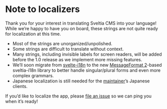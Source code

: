 # Note to localizers

Thank you for your interest in translating Sveltia CMS into your language! While we’re happy to have you on board, these strings are not quite ready for localization at this time.

- Most of the strings are unorganized/unpolished.
- Some strings are difficult to translate without context.
- Many strings, including invisible labels for screen readers, will be added before the 1.0 release as we implement more missing features.
- We’ll soon migrate from [svelte-i18n](https://github.com/kaisermann/svelte-i18n) to the new [MessageFormat 2](https://github.com/unicode-org/message-format-wg)-based sveltia-i18n library to better handle singular/plural forms and even more complex grammars.
- Japanese localization is still needed for the [maintainer](https://github.com/kyoshino)’s Japanese clients.

If you’d like to localize the app, please [file an issue](https://github.com/sveltia/sveltia-cms/issues) so we can ping you when it’s ready!
